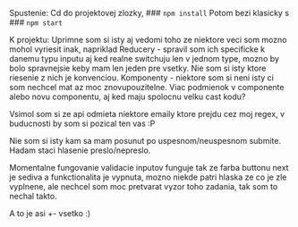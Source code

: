 Spustenie:
Cd do projektovej zlozky, ### `npm install`
Potom bezi klasicky s ### `npm start`

K projektu:
Uprimne som si isty aj vedomi toho ze niektore veci som mozno mohol vyriesit inak, napriklad
Reducery - spravil som ich specificke k danemu typu inputu aj ked realne switchuju len v jednom type, mozno by bolo spravnejsie keby mam len jeden pre vsetky. Nie som si isty ktore riesenie z nich je konvenciou.
Komponenty - niektore som si neni isty ci som nechcel mat az moc znovupouzitelne. Viac podmienok v componente alebo novu componentu, aj ked maju spolocnu velku cast kodu?

Vsimol som si ze api odmieta niektore emaily ktore prejdu cez moj regex, v buducnosti by som si pozical ten vas :P

Nie som si isty kam sa mam posunut po uspesnom/neuspesnom submite. Hadam staci hlasenie preslo/nepreslo.

Momentalne fungovanie validacie inputov funguje tak ze farba buttonu next je sediva a funkctionalita je vypnuta, mozno niekde patri hlaska ze co je zle vyplnene, ale nechcel som moc pretvarat vyzor toho zadania, tak som to nechal takto.

A to je asi +- vsetko :)
